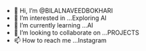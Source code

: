 - 👋 Hi, I’m @BILALNAVEEDBOKHARI
- 👀 I’m interested in ...Exploring AI
- 🌱 I’m currently learning ...AI
- 💞️ I’m looking to collaborate on ...PROJECTS
- 📫 How to reach me ...Instagram<bilalnaveed375>

<!---
BILALNAVEEDBOKHARI/BILALNAVEEDBOKHARI is a ✨ special ✨ repository because its `README.md` (this file) appears on your GitHub profile.
You can click the Preview link to take a look at your changes.
--->
